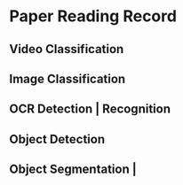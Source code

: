 # Paper Reading Record 

## Video Classification
## Image Classification
## OCR Detection | Recognition
## Object Detection 
## Object Segmentation | 
